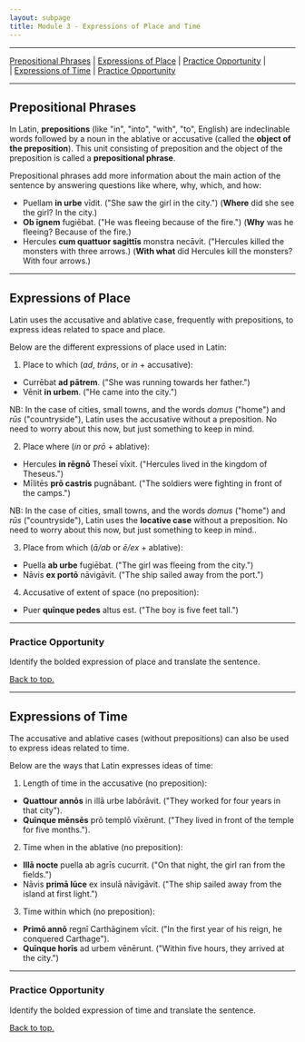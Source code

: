 ```yaml
---
layout: subpage
title: Module 3 - Expressions of Place and Time
---
```


***

[Prepositional Phrases](#prepositional-phrases) \| [Expressions of Place](#expressions-of-place) \| [Practice Opportunity](#practice-opportunity) \|  
\| [Expressions of Time](#expressions-of-time) \| [Practice Opportunity](#practice-opportunity-1)

***

## Prepositional Phrases

In Latin, **prepositions** (like "in", "into", "with", "to", English) are indeclinable words followed by a noun in the ablative or accusative (called the **object of the preposition**). This unit consisting of preposition and the object of the preposition is called a **prepositional phrase**.

Prepositional phrases add more information about the main action of the sentence by answering questions like where, why, which, and how:

* Puellam **in urbe** vīdit. ("She saw the girl in the city.") (**Where** did she see the girl? In the city.)
* **Ob īgnem** fugiēbat. ("He was fleeing because of the fire.") (**Why** was he fleeing? Because of the fire.)
* Hercules **cum quattuor sagittīs** monstra necāvit. ("Hercules killed the monsters with three arrows.) (**With what** did Hercules kill the monsters? With four arrows.)

<!--
last example -- this would be an ablative of means, without *cum*, right? Maybe better: Hercules killed the monsters under the bridge, Hercules monstra sub ponte necāvit)
-->

***

## Expressions of Place

Latin uses the accusative and ablative case, frequently with prepositions, to express ideas related to space and place.

Below are the different expressions of place used in Latin:

1) Place to which (*ad*, *trāns*, or *in* + accusative):
- Currēbat **ad pātrem**. ("She was running towards her father.")
- Vēnit **in urbem**. ("He came into the city.")

NB: In the case of cities, small towns, and the words *domus* ("home") and *rūs* ("countryside"), Latin uses the accusative without a preposition. No need to worry about this now, but just something to keep in mind.

2) Place where (*in* or *prō* + ablative):
* Hercules **in rēgnō** Theseī vīxit. ("Hercules lived in the kingdom of Theseus.")
* Mīlitēs **prō castris** pugnābant. ("The soldiers were fighting in front of the camps.")

NB: In the case of cities, small towns, and the words *domus* ("home") and *rūs* ("countryside"), Latin uses the **locative case** without a preposition. No need to worry about this now, but just something to keep in mind..

3) Place from which (*ā/ab* or *ē/ex* + ablative):
* Puella **ab urbe** fugiēbat. ("The girl was fleeing from the city.")
* Nāvis **ex portō** nāvigāvit. ("The ship sailed away from the port.")

4) Accusative of extent of space (no preposition):
* Puer **quīnque pedes** altus est. ("The boy is five feet tall.")

***

### Practice Opportunity

Identify the bolded expression of place and translate the sentence.

[Back to top.](#top)

***

## Expressions of Time

The accusative and ablative cases (without prepositions) can also be used to express ideas related to time.

Below are the ways that Latin expresses ideas of time:

1) Length of time in the accusative (no preposition):
* **Quattour annōs** in illā urbe labōrāvit. ("They worked for four years in that city").
* **Quīnque mēnsēs** prō templō vīxērunt. ("They lived in front of the temple for five months.").

2) Time when in the ablative (no preposition):
* **Illā nocte** puella ab agrīs cucurrit. ("On that night, the girl ran from the fields.")
* Nāvis **primā lūce** ex insulā nāvigāvit. ("The ship sailed away from the island at first light.")

3) Time within which (no preposition):
* **Primō annō** regnī Carthāginem vīcit. ("In the first year of his reign, he conquered Carthage").
* **Quīnque horīs** ad urbem vēnērunt. ("Within five hours, they arrived at the city.")

***

### Practice Opportunity

Identify the bolded expression of time and translate the sentence.

[Back to top.](#top)
